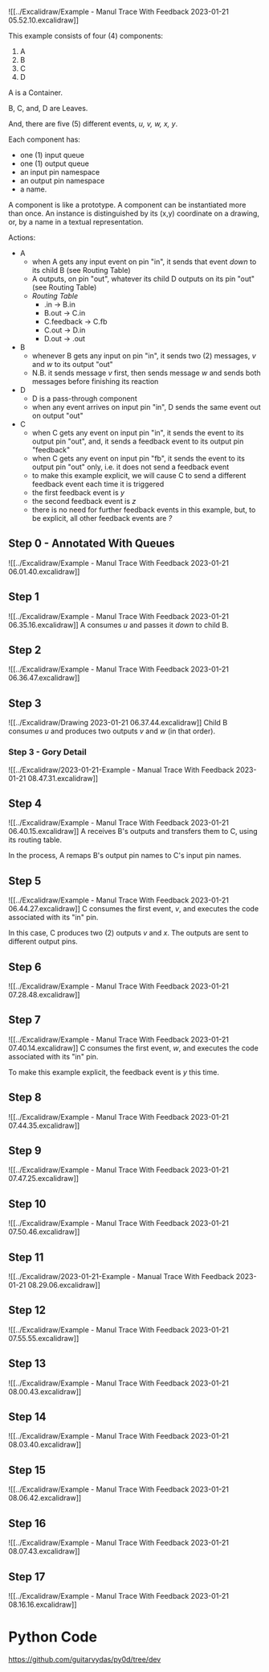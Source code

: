 ![[../Excalidraw/Example - Manul Trace With Feedback 2023-01-21 05.52.10.excalidraw]]

This example consists of four (4) components:
1. A
2. B
3. C
4. D

A is a Container.

B, C, and, D are Leaves.

And, there are five (5) different events, *u, v, w, x, y*.

Each component has:
- one (1) input queue
- one (1) output queue
- an input pin namespace
- an output pin namespace
- a name.

A component is like a prototype.  A component can be instantiated more than once.  An instance is distinguished by its (x,y) coordinate on a drawing, or, by a name in a textual representation.

Actions:
- A 
	- when A gets any input event on pin "in", it sends that event *down* to its child B (see Routing Table)
	- A outputs, on pin "out", whatever its child D outputs on its pin "out" (see Routing Table)
	- *Routing Table*
		- .in -> B.in
		- B.out -> C.in
		- C.feedback -> C.fb
		- C.out -> D.in
		- D.out -> .out
- B
	- whenever B gets any input on pin "in", it sends two (2) messages, *v* and *w* to its output "out"
	- N.B. it sends message *v* first, then sends message *w* and sends both messages before finishing its reaction
- D
	- D is a pass-through component
	- when any event arrives on input pin "in", D sends the same event out on output "out"
- C
	- when C gets any event on input pin "in", it sends the event to its output pin "out", and, it sends a feedback event to its output pin "feedback"
	- when C gets any event on input pin "fb", it sends the event to its output pin "out" only, i.e. it does not send a feedback event
	- to make this example explicit, we will cause C to send a different feedback event each time it is triggered
	- the first feedback event is *y*
	- the second feedback event is *z*
	- there is no need for further feedback events in this example, but, to be explicit, all other feedback events are *?*

## Step 0 - Annotated With Queues
![[../Excalidraw/Example - Manul Trace With Feedback 2023-01-21 06.01.40.excalidraw]]
## Step 1
![[../Excalidraw/Example - Manul Trace With Feedback 2023-01-21 06.35.16.excalidraw]]
A consumes *u* and passes it *down* to child B.
## Step 2
![[../Excalidraw/Example - Manul Trace With Feedback 2023-01-21 06.36.47.excalidraw]]
## Step 3
![[../Excalidraw/Drawing 2023-01-21 06.37.44.excalidraw]]
Child B consumes *u* and produces two outputs *v* and *w* (in that order).
### Step 3 - Gory Detail
![[../Excalidraw/2023-01-21-Example - Manual Trace With Feedback 2023-01-21 08.47.31.excalidraw]]
## Step 4
![[../Excalidraw/Example - Manul Trace With Feedback 2023-01-21 06.40.15.excalidraw]]
A receives B's outputs and transfers them to C, using its routing table.  

In the process, A remaps B's output pin names to C's input pin names.
## Step 5
![[../Excalidraw/Example - Manul Trace With Feedback 2023-01-21 06.44.27.excalidraw]]
C consumes the first event, *v*, and executes the code associated with its "in" pin.

In this case, C produces two (2) outputs *v* and *x*.  The outputs are sent to different output pins.
## Step 6
![[../Excalidraw/Example - Manul Trace With Feedback 2023-01-21 07.28.48.excalidraw]]
## Step 7
![[../Excalidraw/Example - Manul Trace With Feedback 2023-01-21 07.40.14.excalidraw]]
C consumes the first event, *w*, and executes the code associated with its "in" pin.

To make this example explicit, the feedback event is *y* this time.
## Step 8
![[../Excalidraw/Example - Manul Trace With Feedback 2023-01-21 07.44.35.excalidraw]]
## Step 9
![[../Excalidraw/Example - Manul Trace With Feedback 2023-01-21 07.47.25.excalidraw]]
## Step 10
![[../Excalidraw/Example - Manul Trace With Feedback 2023-01-21 07.50.46.excalidraw]]
## Step 11
![[../Excalidraw/2023-01-21-Example - Manual Trace With Feedback 2023-01-21 08.29.06.excalidraw]]
## Step 12
![[../Excalidraw/Example - Manul Trace With Feedback 2023-01-21 07.55.55.excalidraw]]
## Step 13
![[../Excalidraw/Example - Manul Trace With Feedback 2023-01-21 08.00.43.excalidraw]]
## Step 14
![[../Excalidraw/Example - Manul Trace With Feedback 2023-01-21 08.03.40.excalidraw]]
## Step 15
![[../Excalidraw/Example - Manul Trace With Feedback 2023-01-21 08.06.42.excalidraw]]
## Step 16
![[../Excalidraw/Example - Manul Trace With Feedback 2023-01-21 08.07.43.excalidraw]]
## Step 17
![[../Excalidraw/Example - Manul Trace With Feedback 2023-01-21 08.16.16.excalidraw]]

# Python Code
https://github.com/guitarvydas/py0d/tree/dev
